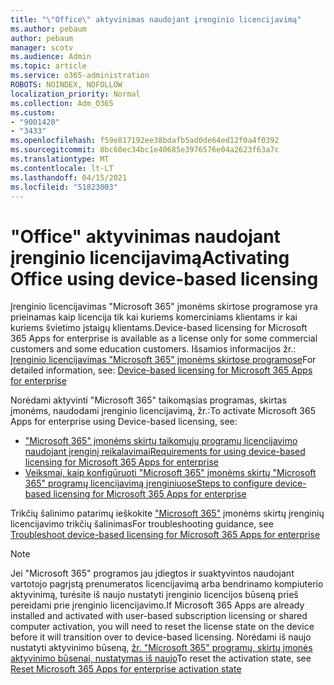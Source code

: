 ```yaml
---
title: "\"Office\" aktyvinimas naudojant įrenginio licencijavimą"
ms.author: pebaum
author: pebaum
manager: scotv
ms.audience: Admin
ms.topic: article
ms.service: o365-administration
ROBOTS: NOINDEX, NOFOLLOW
localization_priority: Normal
ms.collection: Adm_O365
ms.custom:
- "9001420"
- "3433"
ms.openlocfilehash: f59e817192ee38bdafb5ad0de64ed12f0a4f0392
ms.sourcegitcommit: 8bc60ec34bc1e40685e3976576e04a2623f63a7c
ms.translationtype: MT
ms.contentlocale: lt-LT
ms.lasthandoff: 04/15/2021
ms.locfileid: "51823003"
---
```

# <a name="activating-office-using-device-based-licensing"></a><span data-ttu-id="e388e-102">"Office" aktyvinimas naudojant įrenginio licencijavimą</span><span class="sxs-lookup"><span data-stu-id="e388e-102">Activating Office using device-based licensing</span></span>

<span data-ttu-id="e388e-103">Įrenginio licencijavimas "Microsoft 365" įmonėms skirtose programose yra prieinamas kaip licencija tik kai kuriems komerciniams klientams ir kai kuriems švietimo įstaigų klientams.</span><span class="sxs-lookup"><span data-stu-id="e388e-103">Device-based licensing for Microsoft 365 Apps for enterprise is available as a license only for some commercial customers and some education customers.</span></span> <span data-ttu-id="e388e-104">Išsamios informacijos žr.: [Įrenginio licencijavimas "Microsoft 365" įmonėms skirtose programose](https://docs.microsoft.com/deployoffice/device-based-licensing)</span><span class="sxs-lookup"><span data-stu-id="e388e-104">For detailed information, see: [Device-based licensing for Microsoft 365 Apps for enterprise](https://docs.microsoft.com/deployoffice/device-based-licensing)</span></span>

<span data-ttu-id="e388e-105">Norėdami aktyvinti "Microsoft 365" taikomąsias programas, skirtas įmonėms, naudodami įrenginio licencijavimą, žr.:</span><span class="sxs-lookup"><span data-stu-id="e388e-105">To activate Microsoft 365 Apps for enterprise using Device-based licensing, see:</span></span>

- [<span data-ttu-id="e388e-106">"Microsoft 365" įmonėms skirtų taikomųjų programų licencijavimo naudojant įrenginį reikalavimai</span><span class="sxs-lookup"><span data-stu-id="e388e-106">Requirements for using device-based licensing for Microsoft 365 Apps for enterprise</span></span>](https://docs.microsoft.com/deployoffice/device-based-licensing#requirements-for-using-device-based-licensing-for-microsoft-365-apps-for-enterprise)
- [<span data-ttu-id="e388e-107">Veiksmai, kaip konfigūruoti "Microsoft 365" įmonėms skirtų "Microsoft 365" programų licencijavimą įrenginiuose</span><span class="sxs-lookup"><span data-stu-id="e388e-107">Steps to configure device-based licensing for Microsoft 365 Apps for enterprise</span></span>](https://docs.microsoft.com/deployoffice/device-based-licensing#steps-to-configure-device-based-licensing-for-microsoft-365-apps-for-enterprise)

<span data-ttu-id="e388e-108">Trikčių šalinimo patarimų ieškokite ["Microsoft 365"](https://docs.microsoft.com/deployoffice/device-based-licensing#troubleshoot-device-based-licensing-for-microsoft-365-apps-for-enterprise) įmonėms skirtų įrenginių licencijavimo trikčių šalinimas</span><span class="sxs-lookup"><span data-stu-id="e388e-108">For troubleshooting guidance, see [Troubleshoot device-based licensing for Microsoft 365 Apps for enterprise](https://docs.microsoft.com/deployoffice/device-based-licensing#troubleshoot-device-based-licensing-for-microsoft-365-apps-for-enterprise)</span></span>

> [!NOTE]
> <span data-ttu-id="e388e-109">Jei "Microsoft 365" programos jau įdiegtos ir suaktyvintos naudojant vartotojo pagrįstą prenumeratos licencijavimą arba bendrinamo kompiuterio aktyvinimą, turėsite iš naujo nustatyti įrenginio licencijos būseną prieš pereidami prie įrenginio licencijavimo.</span><span class="sxs-lookup"><span data-stu-id="e388e-109">If Microsoft 365 Apps are already installed and activated with user-based subscription licensing or shared computer activation, you will need to reset the license state on the device before it will transition over to device-based licensing.</span></span> <span data-ttu-id="e388e-110">Norėdami iš naujo nustatyti aktyvinimo būseną, [žr. "Microsoft 365" programų, skirtų įmonės aktyvinimo būsenai, nustatymas iš naujo](https://docs.microsoft.com/office/troubleshoot/activation/reset-office-365-proplus-activation-state)</span><span class="sxs-lookup"><span data-stu-id="e388e-110">To reset the activation state, see [Reset Microsoft 365 Apps for enterprise activation state](https://docs.microsoft.com/office/troubleshoot/activation/reset-office-365-proplus-activation-state)</span></span>
